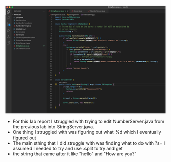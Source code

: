 ![Image](Part1LR2.png)

- For this lab report I struggled with trying to edit NumberServer.java from the previous lab into StringServer.java. 
- One thing I struggled with was figuring out what %d which I eventually figured out
- The main sthing that I did struggle with was finding what to do with ?s= I assumed I needed to try and use .split to try and get
- the string that came after it like "hello" and "How are you?"
